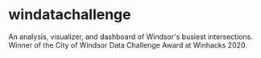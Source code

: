 # windatachallenge

An analysis, visualizer, and dashboard of Windsor's busiest intersections. Winner of the City of Windsor Data Challenge Award at Winhacks 2020. 
